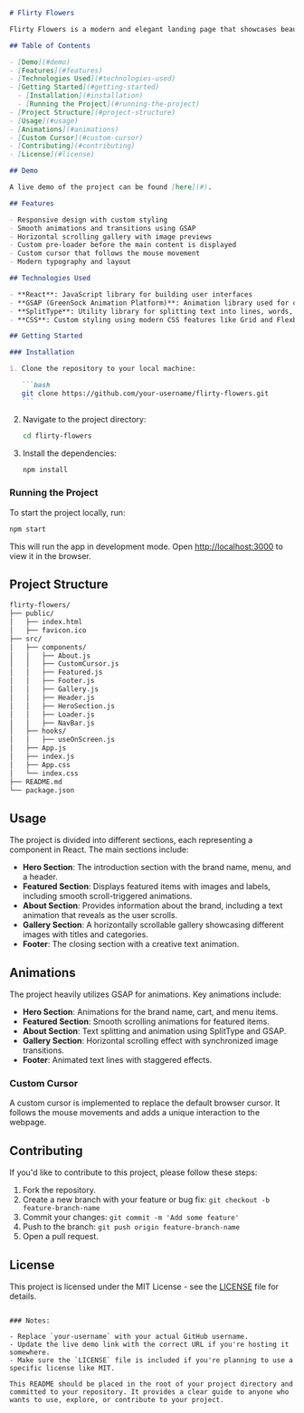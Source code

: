 ````markdown
# Flirty Flowers

Flirty Flowers is a modern and elegant landing page that showcases beautiful floral designs. The page is built using React and styled with custom CSS. The animations are powered by GSAP, providing smooth transitions and interactions as the user scrolls through the different sections.

## Table of Contents

- [Demo](#demo)
- [Features](#features)
- [Technologies Used](#technologies-used)
- [Getting Started](#getting-started)
  - [Installation](#installation)
  - [Running the Project](#running-the-project)
- [Project Structure](#project-structure)
- [Usage](#usage)
- [Animations](#animations)
- [Custom Cursor](#custom-cursor)
- [Contributing](#contributing)
- [License](#license)

## Demo

A live demo of the project can be found [here](#).

## Features

- Responsive design with custom styling
- Smooth animations and transitions using GSAP
- Horizontal scrolling gallery with image previews
- Custom pre-loader before the main content is displayed
- Custom cursor that follows the mouse movement
- Modern typography and layout

## Technologies Used

- **React**: JavaScript library for building user interfaces
- **GSAP (GreenSock Animation Platform)**: Animation library used for creating animations and scroll-triggered effects
- **SplitType**: Utility library for splitting text into lines, words, or characters for animation purposes
- **CSS**: Custom styling using modern CSS features like Grid and Flexbox

## Getting Started

### Installation

1. Clone the repository to your local machine:

   ```bash
   git clone https://github.com/your-username/flirty-flowers.git
   ```
````

2. Navigate to the project directory:

   ```bash
   cd flirty-flowers
   ```

3. Install the dependencies:

   ```bash
   npm install
   ```

### Running the Project

To start the project locally, run:

```bash
npm start
```

This will run the app in development mode. Open [http://localhost:3000](http://localhost:3000) to view it in the browser.

## Project Structure

```bash
flirty-flowers/
├── public/
│   ├── index.html
│   ├── favicon.ico
├── src/
│   ├── components/
│   │   ├── About.js
│   │   ├── CustomCursor.js
│   │   ├── Featured.js
│   │   ├── Footer.js
│   │   ├── Gallery.js
│   │   ├── Header.js
│   │   ├── HeroSection.js
│   │   ├── Loader.js
│   │   ├── NavBar.js
│   ├── hooks/
│   │   ├── useOnScreen.js
│   ├── App.js
│   ├── index.js
│   ├── App.css
│   └── index.css
├── README.md
└── package.json
```

## Usage

The project is divided into different sections, each representing a component in React. The main sections include:

- **Hero Section**: The introduction section with the brand name, menu, and a header.
- **Featured Section**: Displays featured items with images and labels, including smooth scroll-triggered animations.
- **About Section**: Provides information about the brand, including a text animation that reveals as the user scrolls.
- **Gallery Section**: A horizontally scrollable gallery showcasing different images with titles and categories.
- **Footer**: The closing section with a creative text animation.

## Animations

The project heavily utilizes GSAP for animations. Key animations include:

- **Hero Section**: Animations for the brand name, cart, and menu items.
- **Featured Section**: Smooth scrolling animations for featured items.
- **About Section**: Text splitting and animation using SplitType and GSAP.
- **Gallery Section**: Horizontal scrolling effect with synchronized image transitions.
- **Footer**: Animated text lines with staggered effects.

### Custom Cursor

A custom cursor is implemented to replace the default browser cursor. It follows the mouse movements and adds a unique interaction to the webpage.

## Contributing

If you'd like to contribute to this project, please follow these steps:

1. Fork the repository.
2. Create a new branch with your feature or bug fix: `git checkout -b feature-branch-name`
3. Commit your changes: `git commit -m 'Add some feature'`
4. Push to the branch: `git push origin feature-branch-name`
5. Open a pull request.

## License

This project is licensed under the MIT License - see the [LICENSE](LICENSE) file for details.

```

### Notes:

- Replace `your-username` with your actual GitHub username.
- Update the live demo link with the correct URL if you're hosting it somewhere.
- Make sure the `LICENSE` file is included if you're planning to use a specific license like MIT.

This README should be placed in the root of your project directory and committed to your repository. It provides a clear guide to anyone who wants to use, explore, or contribute to your project.
```
